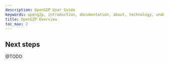 ```yaml
---
description: OpenG2P User Guide
keywords: openg2p, introduction, documentation, about, technology, understanding
title: OpenG2P Overview
toc_max: 2
---
```


## Next steps

@TODO
